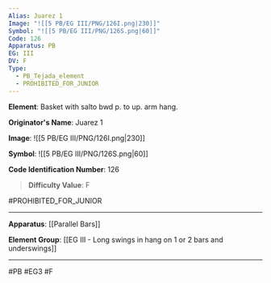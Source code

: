 ```yaml
---
Alias: Juarez 1
Image: "![[5 PB/EG III/PNG/126I.png|230]]"
Symbol: "![[5 PB/EG III/PNG/126S.png|60]]"
Code: 126
Apparatus: PB
EG: III
DV: F
Type:
  - PB_Tejada_element
  - PROHIBITED_FOR_JUNIOR
---
```

**Element**: Basket with salto bwd p. to up. arm hang.

**Originator's Name**: Juarez 1

**Image**:
![[5 PB/EG III/PNG/126I.png|230]]

**Symbol**:
![[5 PB/EG III/PNG/126S.png|60]]

**Code Identification Number**: 126

>**Difficulty Value**: F

#PROHIBITED_FOR_JUNIOR
___
**Apparatus**: [[Parallel Bars]]

**Element Group**: [[EG III - Long swings in hang on 1 or 2 bars and underswings]]
___
#PB #EG3 #F
